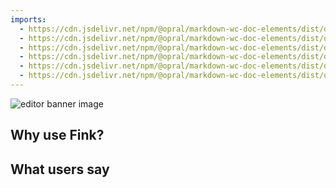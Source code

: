 ```yaml
---
imports: 
  - https://cdn.jsdelivr.net/npm/@opral/markdown-wc-doc-elements/dist/doc-hero.js
  - https://cdn.jsdelivr.net/npm/@opral/markdown-wc-doc-elements/dist/doc-features.js
  - https://cdn.jsdelivr.net/npm/@opral/markdown-wc-doc-elements/dist/doc-comments.js
  - https://cdn.jsdelivr.net/npm/@opral/markdown-wc-doc-elements/dist/doc-pricing.js
  - https://cdn.jsdelivr.net/npm/@opral/markdown-wc-doc-elements/dist/doc-feature.js
  - https://cdn.jsdelivr.net/npm/@opral/markdown-wc-doc-elements/dist/doc-comment.js
---
```


![editor banner image](https://cdn.jsdelivr.net/gh/opral/monorepo/inlang/packages/fink/assets/fink-image.png)

## Why use Fink?

<doc-features>
  <doc-feature text-color="#0F172A" color="#E1EFF7" title="Edit messages visually" image="https://cdn.jsdelivr.net/gh/opral/monorepo/inlang/packages/fink/assets/editor01.png"></doc-feature>
  <doc-feature text-color="#0F172A" color="#E1EFF7" title="Collaborate using version control" image="https://cdn.jsdelivr.net/gh/opral/monorepo/packages/fink/assets/editor02.png"></doc-feature>
  <doc-feature text-color="#0F172A" color="#E1EFF7" title="Ensure quality with lint rules" image="https://cdn.jsdelivr.net/gh/opral/monorepo/inlang/packages/fink/assets/editor03.png"></doc-feature>
</doc-features>

## What users say

<doc-comments>
<doc-comment text="The web editor is very well-made! ↹-compatible, fast auto-translate, nice working UI, all good!" author="WarningImHack3r" icon="mdi:github"></doc-comment>
<doc-comment text="Looks like @inlangHQ is going to kill all the translation services with CLI, IDE extension, web editor,  plugins, and CI/CD combo. Amazing." author="Nedim Arabacı" icon="simple-icons:x"></doc-comment>
</doc-comments>
<doc-comment text="I was blown away when I realized that everything in the inlang web editor was done client side." author="Anonym" icon="mdi:discord"></doc-comment>
</doc-comments>

<br />
<br />


